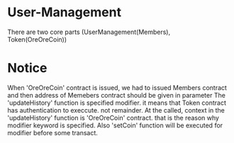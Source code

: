 # User-Management
There are two core parts (UserManagement(Members), Token(OreOreCoin))

# Notice

When 'OreOreCoin' contract is issued, we had to issued Members contract and then address of Memebers contract should be given in 
parameter
The 'updateHistory' function is specified modifier. it means that Token contract has authentication to execcute. not remainder.
At the called, context in the 'updateHistory' function is 'OreOreCoin' contract. that is the reason why modifier keyword is specified.
Also 'setCoin' function will be executed for modifier before some transact.

